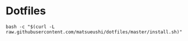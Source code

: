 Dotfiles
========

```shell
bash -c "$(curl -L raw.githubusercontent.com/matsueushi/dotfiles/master/install.sh)"
```